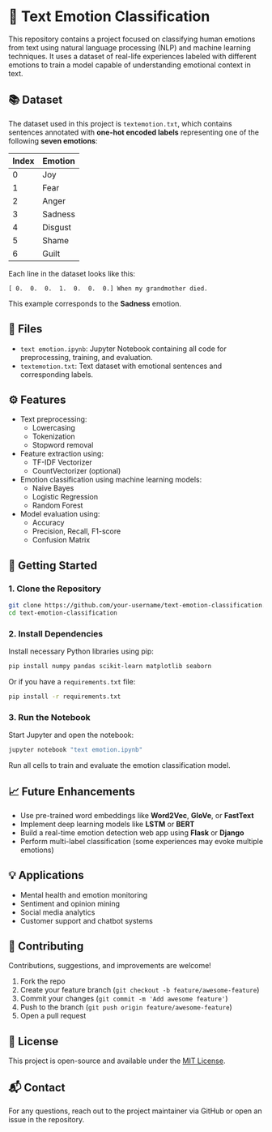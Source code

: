 
# 🧠 Text Emotion Classification

This repository contains a project focused on classifying human emotions from text using natural language processing (NLP) and machine learning techniques. It uses a dataset of real-life experiences labeled with different emotions to train a model capable of understanding emotional context in text.

## 📚 Dataset

The dataset used in this project is `textemotion.txt`, which contains sentences annotated with **one-hot encoded labels** representing one of the following **seven emotions**:

| Index | Emotion   |
|-------|-----------|
| 0     | Joy       |
| 1     | Fear      |
| 2     | Anger     |
| 3     | Sadness   |
| 4     | Disgust   |
| 5     | Shame     |
| 6     | Guilt     |

Each line in the dataset looks like this:
```
[ 0.  0.  0.  1.  0.  0.  0.] When my grandmother died.
```
This example corresponds to the **Sadness** emotion.

## 📁 Files

- `text emotion.ipynb`: Jupyter Notebook containing all code for preprocessing, training, and evaluation.
- `textemotion.txt`: Text dataset with emotional sentences and corresponding labels.

## ⚙️ Features

- Text preprocessing:
  - Lowercasing
  - Tokenization
  - Stopword removal
- Feature extraction using:
  - TF-IDF Vectorizer
  - CountVectorizer (optional)
- Emotion classification using machine learning models:
  - Naive Bayes
  - Logistic Regression
  - Random Forest
- Model evaluation using:
  - Accuracy
  - Precision, Recall, F1-score
  - Confusion Matrix

## 🚀 Getting Started

### 1. Clone the Repository

```bash
git clone https://github.com/your-username/text-emotion-classification.git
cd text-emotion-classification
```

### 2. Install Dependencies

Install necessary Python libraries using pip:

```bash
pip install numpy pandas scikit-learn matplotlib seaborn
```

Or if you have a `requirements.txt` file:

```bash
pip install -r requirements.txt
```

### 3. Run the Notebook

Start Jupyter and open the notebook:

```bash
jupyter notebook "text emotion.ipynb"
```

Run all cells to train and evaluate the emotion classification model.

## 📈 Future Enhancements

- Use pre-trained word embeddings like **Word2Vec**, **GloVe**, or **FastText**
- Implement deep learning models like **LSTM** or **BERT**
- Build a real-time emotion detection web app using **Flask** or **Django**
- Perform multi-label classification (some experiences may evoke multiple emotions)

## 💡 Applications

- Mental health and emotion monitoring
- Sentiment and opinion mining
- Social media analytics
- Customer support and chatbot systems

## 🤝 Contributing

Contributions, suggestions, and improvements are welcome!

1. Fork the repo
2. Create your feature branch (`git checkout -b feature/awesome-feature`)
3. Commit your changes (`git commit -m 'Add awesome feature'`)
4. Push to the branch (`git push origin feature/awesome-feature`)
5. Open a pull request

## 📄 License

This project is open-source and available under the [MIT License](LICENSE).

## 📬 Contact

For any questions, reach out to the project maintainer via GitHub or open an issue in the repository.

